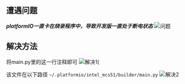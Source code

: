 ## 遭遇问题

***platformIO一直卡在烧录程序中，导致开发版一直处于断电状态***
![问题](https://imgs-dx3.pages.dev/blog_imgs/PIO1.png)

## 解决方法

将main.py里的这一行注释即可
![解决1](https://imgs-dx3.pages.dev/blog_imgs/PIO2.png)(

该文件在以下路径
`~/.platformio/intel_mcs51/builder/main.py`
![解决2](https://imgs-dx3.pages.dev/blog_imgs/PIO3.png)
